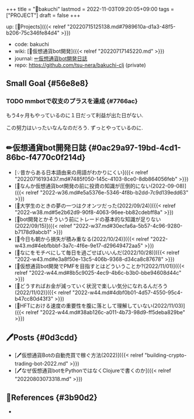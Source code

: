 +++
title = "🔨bakuchi"
lastmod = 2022-11-03T09:20:05+09:00
tags = ["PROJECT"]
draft = false
+++

up: [🔨Projects]({{< relref "20220715125138.md#7989610a-d1a3-48f5-b206-75c346fe84d4" >}})

-   code: bakuchi
-   wiki: [📝仮想通貨bot開発]({{< relref "20220717145220.md" >}})
-   journal: [✏仮想通貨bot開発日誌](#0ac29a97-19bd-4cd1-86bc-f4770c0f214d)
-   repo: <https://github.com/tsu-nera/bakuchi-clj> (private)


## Small Goal {#56e8e8}


### <span class="org-todo todo TODO">TODO</span> mmbotで収支のプラスを達成 {#7766ac}

もう4ヶ月もやっているのに１日だって利益が出た日がない.

この努力はいったいなんなのだろう. ずっとやっているのに.


## ✏仮想通貨bot開発日誌 {#0ac29a97-19bd-4cd1-86bc-f4770c0f214d}

-   [💡昔からある日本語由来の用語がわかりにくい]({{< relref "20220716193437.md#7485f050-145c-4103-8ce0-8db864056feb" >}})
-   [💭なんか仮想通貨bot開発の前に投資の知識が圧倒的にない(2022-09-08)]({{< relref "2022-w36.md#e5a5376e-5346-4f8b-b2dd-7c9d139edd63" >}})
-   [💭大学生のときの夢の一つはクオンツだった(2022/09/24)]({{< relref "2022-w38.md#5e2b62d9-90f8-4063-96ee-bb82cdebff8a" >}})
-   [💭bot開発とかそういう前にトレードの基本的な知識が足りない(2022/09/15)]({{< relref "2022-w37.md#30ecfa6a-5b57-4c96-9280-b7178d9abcb1" >}})
-   [💭今日も朝から損失が積み重なる(2022/10/24)]({{< relref "2022-w43.md#4ebfbbbf-3a7c-4f6e-9e17-d29649472aa5" >}})
-   [💭なにをモチベにして毎日を過ごせばいいんだ(2022/10/28)]({{< relref "2022-w43.md#e3a8f50e-13c5-406b-9368-d34ca8c87678" >}})
-   [💭仮想通貨bot開発でPMFを目指すとはどういうことか?(2022/11/01)]({{< relref "2022-w44.md#8b5c9025-4ec9-4b6c-b3b0-bbe94608d44c" >}})
-   [💭どうすればお金が減っていく状況で楽しい気分になれるんだろう(2022/11/02)]({{< relref "2022-w44.md#4dbf0b01-4d57-4550-95c4-b47cc80d43f3" >}})
-   [💭HFTにおける速度の重要性を腹に落として理解していない(2022/11/03)]({{< relref "2022-w44.md#38ab126c-a011-4b73-98d9-ff5deba829be" >}})


## 🖊Posts {#0d3cdd}

-   [🖊仮想通貨Botの自動売買で稼ぐ方法(2022)]({{< relref "building-crypto-trading-bot-2022.md" >}})
-   [🖊なぜ仮想通貨botをPythonではなくClojureで書くのか]({{< relref "20220803073318.md" >}})


## 🔗References {#3b90d2}

-
